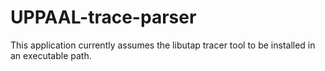 # UPPAAL-trace-parser
This application currently assumes the libutap tracer tool to be installed in an executable path.
